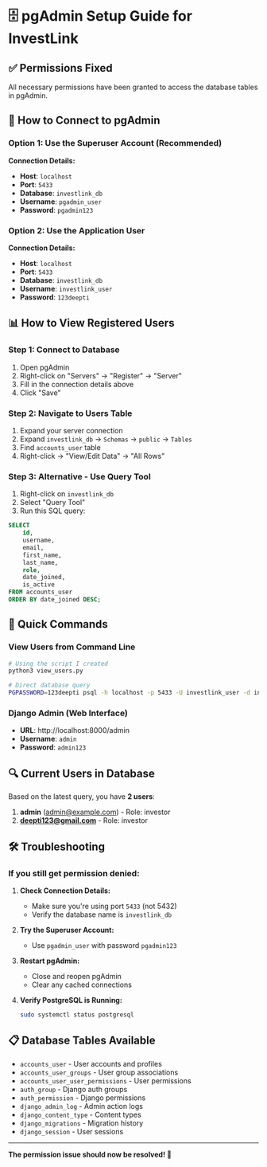 # 🗄️ pgAdmin Setup Guide for InvestLink

## ✅ **Permissions Fixed**

All necessary permissions have been granted to access the database tables in pgAdmin.

## 🔧 **How to Connect to pgAdmin**

### **Option 1: Use the Superuser Account (Recommended)**

**Connection Details:**
- **Host**: `localhost`
- **Port**: `5433`
- **Database**: `investlink_db`
- **Username**: `pgadmin_user`
- **Password**: `pgadmin123`

### **Option 2: Use the Application User**

**Connection Details:**
- **Host**: `localhost`
- **Port**: `5433`
- **Database**: `investlink_db`
- **Username**: `investlink_user`
- **Password**: `123deepti`

## 📊 **How to View Registered Users**

### **Step 1: Connect to Database**
1. Open pgAdmin
2. Right-click on "Servers" → "Register" → "Server"
3. Fill in the connection details above
4. Click "Save"

### **Step 2: Navigate to Users Table**
1. Expand your server connection
2. Expand `investlink_db` → `Schemas` → `public` → `Tables`
3. Find `accounts_user` table
4. Right-click → "View/Edit Data" → "All Rows"

### **Step 3: Alternative - Use Query Tool**
1. Right-click on `investlink_db`
2. Select "Query Tool"
3. Run this SQL query:

```sql
SELECT 
    id,
    username,
    email,
    first_name,
    last_name,
    role,
    date_joined,
    is_active
FROM accounts_user
ORDER BY date_joined DESC;
```

## 🚀 **Quick Commands**

### **View Users from Command Line**
```bash
# Using the script I created
python3 view_users.py

# Direct database query
PGPASSWORD=123deepti psql -h localhost -p 5433 -U investlink_user -d investlink_db -c "SELECT username, email, role, date_joined FROM accounts_user;"
```

### **Django Admin (Web Interface)**
- **URL**: http://localhost:8000/admin
- **Username**: `admin`
- **Password**: `admin123`

## 🔍 **Current Users in Database**

Based on the latest query, you have **2 users**:
1. **admin** (admin@example.com) - Role: investor
2. **deepti123@gmail.com** - Role: investor

## 🛠️ **Troubleshooting**

### **If you still get permission denied:**

1. **Check Connection Details:**
   - Make sure you're using port `5433` (not 5432)
   - Verify the database name is `investlink_db`

2. **Try the Superuser Account:**
   - Use `pgadmin_user` with password `pgadmin123`

3. **Restart pgAdmin:**
   - Close and reopen pgAdmin
   - Clear any cached connections

4. **Verify PostgreSQL is Running:**
   ```bash
   sudo systemctl status postgresql
   ```

## 📋 **Database Tables Available**

- `accounts_user` - User accounts and profiles
- `accounts_user_groups` - User group associations
- `accounts_user_user_permissions` - User permissions
- `auth_group` - Django auth groups
- `auth_permission` - Django permissions
- `django_admin_log` - Admin action logs
- `django_content_type` - Content types
- `django_migrations` - Migration history
- `django_session` - User sessions

---

**The permission issue should now be resolved! 🎉** 